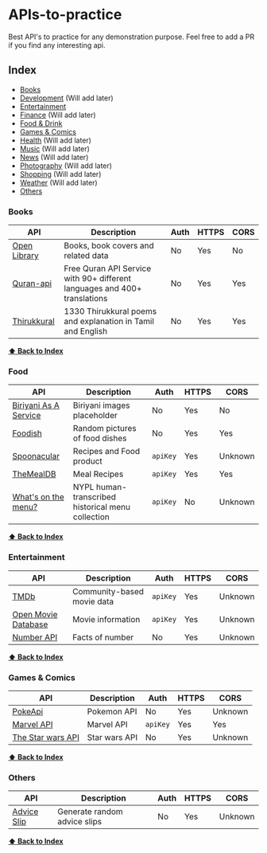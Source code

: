 # APIs-to-practice
Best API's to practice for any demonstration purpose. Feel free to add a PR if you find any interesting api.

## Index
* [Books](#books)
* [Development](#development) (Will add later)
* [Entertainment](#entertainment)
* [Finance](#finance)  (Will add later)
* [Food & Drink](#food--drink)
* [Games & Comics](#games--comics)
* [Health](#health)  (Will add later)
* [Music](#music)  (Will add later)
* [News](#news)  (Will add later)
* [Photography](#photography)  (Will add later)
* [Shopping](#shopping)  (Will add later)
* [Weather](#weather)  (Will add later)
* [Others](#others) 

### Books
API | Description | Auth | HTTPS | CORS |
|---|---|---|---|---|
| [Open Library](https://openlibrary.org/developers/api) | Books, book covers and related data | No | Yes | No |
| [Quran-api](https://github.com/fawazahmed0/quran-api#readme) | Free Quran API Service with 90+ different languages and 400+ translations | No | Yes | Yes |
| [Thirukkural](https://api-thirukkural.web.app/) | 1330 Thirukkural poems and explanation in Tamil and English | No | Yes | Yes |

**[⬆ Back to Index](#index)**

### Food
API | Description | Auth | HTTPS | CORS |
|---|---|---|---|---|
| [Biriyani As A Service](https://biriyani.anoram.com/) | Biriyani images placeholder | No | Yes | No |
| [Foodish](https://github.com/surhud004/Foodish#readme) | Random pictures of food dishes | No | Yes | Yes |
| [Spoonacular](https://spoonacular.com/food-api) | Recipes and Food product | `apiKey` | Yes | Unknown |
| [TheMealDB](https://www.themealdb.com/api.php) | Meal Recipes | `apiKey` | Yes | Yes |
| [What's on the menu?](http://nypl.github.io/menus-api/) | NYPL human-transcribed historical menu collection | `apiKey` | No | Unknown |

**[⬆ Back to Index](#index)**

### Entertainment
API | Description | Auth | HTTPS | CORS |
|---|---|---|---|---|
| [TMDb](https://www.themoviedb.org/documentation/api) | Community-based movie data | `apiKey` | Yes | Unknown |
| [Open Movie Database](http://www.omdbapi.com/) | Movie information | `apiKey` | Yes | Unknown |
| [Number API](http://numbersapi.com/) | Facts of number | No | Yes | Unknown |

**[⬆ Back to Index](#index)**

### Games & Comics
API | Description | Auth | HTTPS | CORS |
|---|---|---|---|---|
| [PokeApi](https://pokeapi.co/) | Pokemon API | No | Yes | Unknown |
| [Marvel API](https://developer.marvel.com/) | Marvel API | `apiKey` | Yes | Yes |
| [The Star wars API](https://swapi.dev/) | Star wars API | No | Yes | Unknown |

**[⬆ Back to Index](#index)**

### Others
API | Description | Auth | HTTPS | CORS |
|---|---|---|---|---|
| [Advice Slip](http://api.adviceslip.com/) | Generate random advice slips | No | Yes | Unknown |

**[⬆ Back to Index](#index)**
